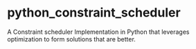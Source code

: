 # python_constraint_scheduler
A Constraint scheduler Implementation in Python that leverages optimization to form solutions that are better.
